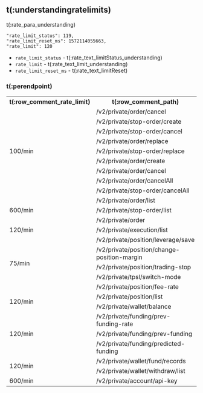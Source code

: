 ## t(:understandingratelimits)
t(:rate_para_understanding)

```
"rate_limit_status": 119,
"rate_limit_reset_ms": 1572114055663,
"rate_limit": 120
```

* `rate_limit_status` - t(:rate_text_limitStatus_understanding)
* `rate_limit` - t(:rate_text_limit_understanding)
* `rate_limit_reset_ms` - t(:rate_text_limitReset)

### t(:perendpoint)
<table class="custom_table">
  <tr>
    <th>t(:row_comment_rate_limit)</th>
    <th>t(:row_comment_path)</th>
    <th>t(:row_comment_consume)</th>
  </tr>
  <tr>
    <td rowspan="10">100/min</td>  
  </tr>
  <tr><td>/v2/private/order/cancel       </td><td>1 / request</td></tr>
  <tr><td>/v2/private/stop-order/create  </td><td>1 / request</td></tr>
  <tr><td>/v2/private/stop-order/cancel  </td><td>1 / request</td></tr>
  <tr><td>/v2/private/order/replace      </td><td>1 / request</td></tr>
  <tr><td>/v2/private/stop-order/replace </td><td>1 / request</td></tr>
  <tr><td>/v2/private/order/create     </td><td>1 / request</td></tr>
  <tr><td>/v2/private/order/cancel     </td><td>1 / request</td></tr>
  <tr><td>/v2/private/order/cancelAll  </td><td>10 / request</td></tr>
  <tr><td>/v2/private/stop-order/cancelAll </td><td>10 / request</td></tr>
  <tr>
    <td rowspan="3">600/min</td>
    <td>/v2/private/order/list </td>
    <td>1 / request</td>
  </tr>
  <tr><td>/v2/private/stop-order/list </td><td>1 / request</td></tr>
  <tr><td>/v2/private/order </td><td>1 / request</td></tr>
  <tr>
    <td>120/min</td>
    <td>/v2/private/execution/list</td>
    <td>1 / request</td>
  </tr>
  <tr>
    <td rowspan="5">75/min</td>
    <td>/v2/private/position/leverage/save </td>
    <td>1 / request</td>
  </tr>
  <tr><td>/v2/private/position/change-position-margin</td><td>1 / request</td></tr>
  <tr><td>/v2/private/position/trading-stop</td><td>1 / request</td></tr>
  <tr><td>/v2/private/tpsl/switch-mode</td><td>1 / request</td></tr>
  <tr><td>/v2/private/position/fee-rate</td><td>1 / request</td></tr>
  <tr>
    <td rowspan="3">120/min</td>
  </tr>
  <tr><td>/v2/private/position/list</td><td>1 / request</td></tr>
    <tr><td>/v2/private/wallet/balance</td><td>1 / request</td></tr>
  <tr>
    <td rowspan="4">120/min</td>
    <tr><td>/v2/private/funding/prev-funding-rate</td>
    <td>1 / request</td>
  </tr>
  <tr><td>/v2/private/funding/prev-funding</td><td>1 / request</td></tr>
  <tr><td>/v2/private/funding/predicted-funding</td><td>1 / request</td></tr>
  <tr>
    <td rowspan="3">120/min</td>
    <tr><td>/v2/private/wallet/fund/records</td>
    <td>1 / request</td>
  </tr>
<tr><td>/v2/private/wallet/withdraw/list</td><td>1 / request</td></tr>
<tr>
    <td rowspan="2">600/min</td>
    <tr><td>/v2/private/account/api-key</td>
    <td>1 / request</td>
  </tr>
</table>
